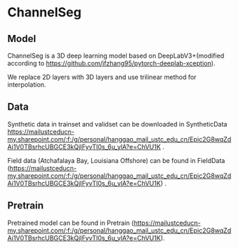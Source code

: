 # ChannelSeg

## Model
ChannelSeg is a 3D deep learning model based on DeepLabV3+(modified according  to https://github.com/jfzhang95/pytorch-deeplab-xception).

We replace 2D layers with 3D layers and use trilinear method for interpolation.

## Data
Synthetic data in trainset and validset can be downloaded in SyntheticData https://mailustceducn-my.sharepoint.com/:f:/g/personal/hanggao_mail_ustc_edu_cn/Epic2G8wqZdAi1V0TBsrhcUBGCE3kQjIFyvTI0s_6u_ylA?e=ChVU1K .

Field data (Atchafalaya Bay, Louisiana Offshore) can be found in FieldData (https://mailustceducn-my.sharepoint.com/:f:/g/personal/hanggao_mail_ustc_edu_cn/Epic2G8wqZdAi1V0TBsrhcUBGCE3kQjIFyvTI0s_6u_ylA?e=ChVU1K) .

## Pretrain
Pretrained model can be found in Pretrain (https://mailustceducn-my.sharepoint.com/:f:/g/personal/hanggao_mail_ustc_edu_cn/Epic2G8wqZdAi1V0TBsrhcUBGCE3kQjIFyvTI0s_6u_ylA?e=ChVU1K).

